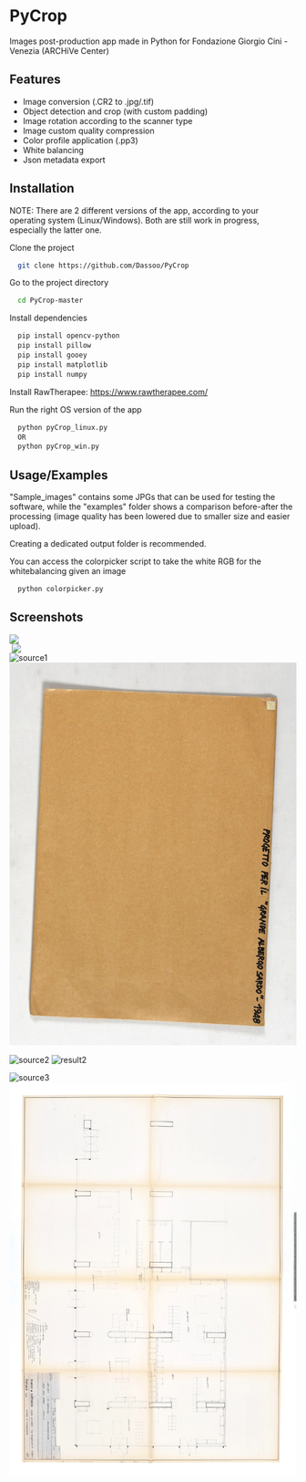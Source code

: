 # PyCrop

Images post-production app made in Python for Fondazione Giorgio Cini - Venezia (ARCHiVe Center)

## Features

- Image conversion (.CR2 to .jpg/.tif)
- Object detection and crop (with custom padding)
- Image rotation according to the scanner type
- Image custom quality compression
- Color profile application (.pp3)
- White balancing
- Json metadata export


## Installation

NOTE: There are 2 different versions of the app, according to your operating system (Linux/Windows). Both are still work in progress, especially the latter one.

Clone the project

```bash
  git clone https://github.com/Dassoo/PyCrop
```

Go to the project directory

```bash
  cd PyCrop-master
```

Install dependencies

```bash
  pip install opencv-python
  pip install pillow
  pip install gooey
  pip install matplotlib
  pip install numpy
```

Install RawTherapee: https://www.rawtherapee.com/

Run the right OS version of the app

```bash
  python pyCrop_linux.py
  OR
  python pyCrop_win.py
```


## Usage/Examples

"Sample_images" contains some JPGs that can be used for testing the software, while the "examples" folder shows a comparison before-after the processing (image quality has been lowered due to smaller size and easier upload).

Creating a dedicated output folder is recommended.

You can access the colorpicker script to take the white RGB for the whitebalancing given an image

```bash
  python colorpicker.py
```

## Screenshots

<img align="left" width="500" src="https://github.com/Dassoo/PyCrop/blob/master/examples/source1.jpg">
<img align="right" width="500" src="https://github.com/Dassoo/PyCrop/blob/master/examples/source1.jpg">

![source1](https://github.com/Dassoo/PyCrop/blob/master/examples/source1.jpg)
![result1](https://github.com/Dassoo/PyCrop/blob/master/examples/result1.jpg)

![source2](https://github.com/Dassoo/PyCrop/blob/master/examples/source2.jpg)
![result2](https://github.com/Dassoo/PyCrop/blob/master/examples/result2.jpg)

![source3](https://github.com/Dassoo/PyCrop/blob/master/examples/source3.jpg)
![result3](https://github.com/Dassoo/PyCrop/blob/master/examples/result3.jpg)




